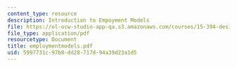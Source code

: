 ```yaml
---
content_type: resource
description: Introduction to Empoyment Models
file: https://ol-ocw-studio-app-qa.s3.amazonaws.com/courses/15-394-designing-and-leading-the-entrepreneurial-organization-spring-2003/5997731c97b8dd28717d94a39d23a1d5_employmentmodels.pdf
file_type: application/pdf
resourcetype: Document
title: employmentmodels.pdf
uid: 5997731c-97b8-dd28-717d-94a39d23a1d5
---
```

